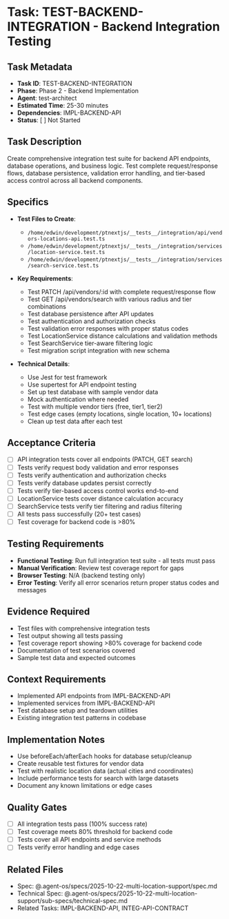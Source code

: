 # Task: TEST-BACKEND-INTEGRATION - Backend Integration Testing

## Task Metadata
- **Task ID**: TEST-BACKEND-INTEGRATION
- **Phase**: Phase 2 - Backend Implementation
- **Agent**: test-architect
- **Estimated Time**: 25-30 minutes
- **Dependencies**: IMPL-BACKEND-API
- **Status**: [ ] Not Started

## Task Description
Create comprehensive integration test suite for backend API endpoints, database operations, and business logic. Test complete request/response flows, database persistence, validation error handling, and tier-based access control across all backend components.

## Specifics
- **Test Files to Create**:
  - `/home/edwin/development/ptnextjs/__tests__/integration/api/vendors-locations-api.test.ts`
  - `/home/edwin/development/ptnextjs/__tests__/integration/services/location-service.test.ts`
  - `/home/edwin/development/ptnextjs/__tests__/integration/services/search-service.test.ts`

- **Key Requirements**:
  - Test PATCH /api/vendors/:id with complete request/response flow
  - Test GET /api/vendors/search with various radius and tier combinations
  - Test database persistence after API updates
  - Test authentication and authorization checks
  - Test validation error responses with proper status codes
  - Test LocationService distance calculations and validation methods
  - Test SearchService tier-aware filtering logic
  - Test migration script integration with new schema

- **Technical Details**:
  - Use Jest for test framework
  - Use supertest for API endpoint testing
  - Set up test database with sample vendor data
  - Mock authentication where needed
  - Test with multiple vendor tiers (free, tier1, tier2)
  - Test edge cases (empty locations, single location, 10+ locations)
  - Clean up test data after each test

## Acceptance Criteria
- [ ] API integration tests cover all endpoints (PATCH, GET search)
- [ ] Tests verify request body validation and error responses
- [ ] Tests verify authentication and authorization checks
- [ ] Tests verify database updates persist correctly
- [ ] Tests verify tier-based access control works end-to-end
- [ ] LocationService tests cover distance calculation accuracy
- [ ] SearchService tests verify tier filtering and radius filtering
- [ ] All tests pass successfully (20+ test cases)
- [ ] Test coverage for backend code is >80%

## Testing Requirements
- **Functional Testing**: Run full integration test suite - all tests must pass
- **Manual Verification**: Review test coverage report for gaps
- **Browser Testing**: N/A (backend testing only)
- **Error Testing**: Verify all error scenarios return proper status codes and messages

## Evidence Required
- Test files with comprehensive integration tests
- Test output showing all tests passing
- Test coverage report showing >80% coverage for backend code
- Documentation of test scenarios covered
- Sample test data and expected outcomes

## Context Requirements
- Implemented API endpoints from IMPL-BACKEND-API
- Implemented services from IMPL-BACKEND-API
- Test database setup and teardown utilities
- Existing integration test patterns in codebase

## Implementation Notes
- Use beforeEach/afterEach hooks for database setup/cleanup
- Create reusable test fixtures for vendor data
- Test with realistic location data (actual cities and coordinates)
- Include performance tests for search with large datasets
- Document any known limitations or edge cases

## Quality Gates
- [ ] All integration tests pass (100% success rate)
- [ ] Test coverage meets 80% threshold for backend code
- [ ] Tests cover all API endpoints and service methods
- [ ] Tests verify error handling and edge cases

## Related Files
- Spec: @.agent-os/specs/2025-10-22-multi-location-support/spec.md
- Technical Spec: @.agent-os/specs/2025-10-22-multi-location-support/sub-specs/technical-spec.md
- Related Tasks: IMPL-BACKEND-API, INTEG-API-CONTRACT

